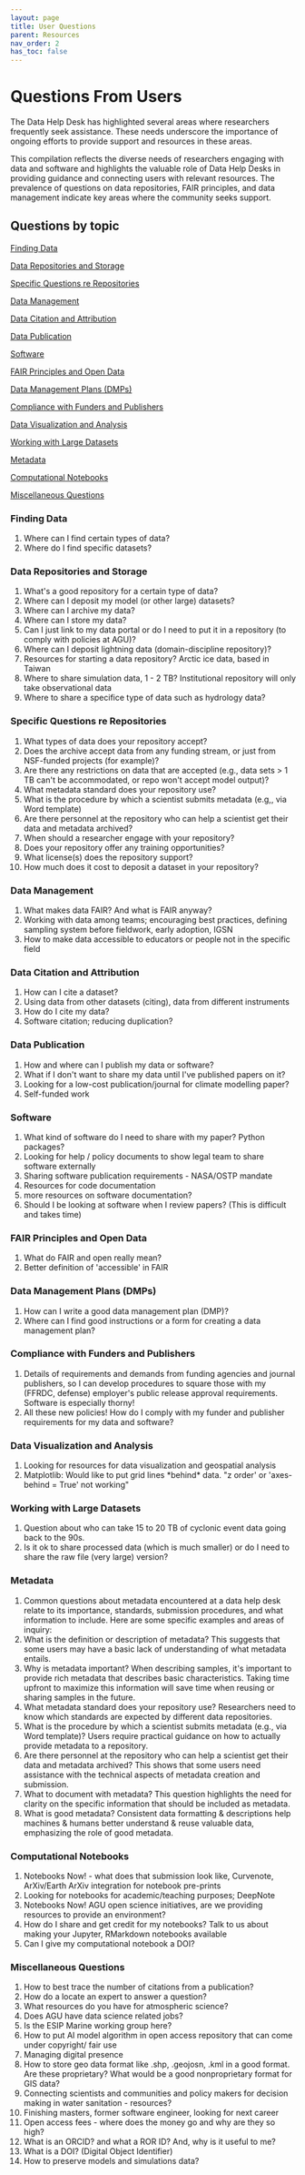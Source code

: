 ```yaml
---
layout: page
title: User Questions
parent: Resources
nav_order: 2
has_toc: false
---
```


# Questions From Users

The Data Help Desk has highlighted several areas where researchers frequently
seek assistance. These needs underscore the importance of ongoing efforts to
provide support and resources in these areas.

This compilation reflects the diverse needs of researchers engaging with data
and software and highlights the valuable role of Data Help Desks in providing
guidance and connecting users with relevant resources. The prevalence of
questions on data repositories, FAIR principles, and data management indicate
key areas where the community seeks support.

## Questions by topic

[Finding Data](#finding-data)

[Data Repositories and Storage](#data-repositories)

[Specific Questions re Repositories](#data-repositories-specific)

[Data Management](#data-management)

[Data Citation and Attribution](#data-citation)

[Data Publication](#data-publication)

[Software](#software)

[FAIR Principles and Open Data](#fair)

[Data Management Plans (DMPs)](#data-plans)

[Compliance with Funders and Publishers](#compliance)

[Data Visualization and Analysis](#data-analysis)

[Working with Large Datasets](#large-datasets)

[Metadata](#metadata)

[Computational Notebooks](#notebooks)

[Miscellaneous Questions](#misc-questions)

<a id="finding-data"></a>

### Finding Data

1. Where can I find certain types of data?
1. Where do I find specific datasets?

<a id="data-repositories"></a>

### Data Repositories and Storage

1. What's a good repository for a certain type of data?
1. Where can I deposit my model (or other large) datasets?
1. Where can I archive my data?
1. Where can I store my data?
1. Can I just link to my data portal or do I need to put it in a repository (to
   comply with policies at AGU)?
1. Where can I deposit lightning data (domain-discipline repository)?
1. Resources for starting a data repository? Arctic ice data, based in Taiwan
1. Where to share simulation data, 1 - 2 TB? Institutional repository will only
   take observational data
1. Where to share a specifice type of data such as hydrology data?

<a id="data-repositories-specific"></a>

### Specific Questions re Repositories

1. What types of data does your repository accept?
1. Does the archive accept data from any funding stream, or just from NSF-funded
   projects (for example)?
1. Are there any restrictions on data that are accepted (e.g., data sets > 1 TB
   can't be accommodated, or repo won't accept model output)?
1. What metadata standard does your repository use?
1. What is the procedure by which a scientist submits metadata (e.g,, via Word
   template)
1. Are there personnel at the repository who can help a scientist get their data
   and metadata archived?
1. When should a researcher engage with your repository?
1. Does your repository offer any training opportunities?
1. What license(s) does the repository support?
1. How much does it cost to deposit a dataset in your repository?

<a id="data-management"></a>

### Data Management

1. What makes data FAIR? And what is FAIR anyway?
1. Working with data among teams; encouraging best practices, defining sampling
   system before fieldwork, early adoption, IGSN
1. How to make data accessible to educators or people not in the specific field

<a id="data-citation"></a>

### Data Citation and Attribution

1. How can I cite a dataset?
1. Using data from other datasets (citing), data from different instruments
1. How do I cite my data?
1. Software citation; reducing duplication?

<a id="data-publication"></a>

### Data Publication

1. How and where can I publish my data or software?
1. What if I don't want to share my data until I've published papers on it?
1. Looking for a low-cost publication/journal for climate modelling paper?
1. Self-funded work

<a id="software"></a>

### Software

1. What kind of software do I need to share with my paper? Python packages?
1. Looking for help / policy documents to show legal team to share software
   externally
1. Sharing software publication requirements - NASA/OSTP mandate
1. Resources for code documentation
1. more resources on software documentation?
1. Should I be looking at software when I review papers? (This is difficult and
   takes time)

<a id="fair"></a>

### FAIR Principles and Open Data

1. What do FAIR and open really mean?
1. Better definition of 'accessible' in FAIR

<a id="data-plans"></a>

### Data Management Plans (DMPs)

1. How can I write a good data management plan (DMP)?
1. Where can I find good instructions or a form for creating a data management
   plan?

<a id="compliance"></a>

### Compliance with Funders and Publishers

1. Details of requirements and demands from funding agencies and journal
   publishers, so I can develop procedures to square those with my (FFRDC,
   defense) employer's public release approval requirements. Software is
   especially thorny!
1. All these new policies! How do I comply with my funder and publisher
   requirements for my data and software?

<a id="data-analysis"></a>

### Data Visualization and Analysis

1. Looking for resources for data visualization and geospatial analysis
1. Matplotlib: Would like to put grid lines \*behind\* data. "z order' or
   'axes-behind = True' not working"

<a id="large-datasets"></a>

### Working with Large Datasets

1. Question about who can take 15 to 20 TB of cyclonic event data going back to
   the 90s.
1. Is it ok to share processed data (which is much smaller) or do I need to
   share the raw file (very large) version?

<a id="metadata"></a>

### Metadata

1. Common questions about metadata encountered at a data help desk relate to its
   importance, standards, submission procedures, and what information to
   include. Here are some specific examples and areas of inquiry:
1. What is the definition or description of metadata? This suggests that some
   users may have a basic lack of understanding of what metadata entails.
1. Why is metadata important? When describing samples, it's important to provide
   rich metadata that describes basic characteristics. Taking time upfront to
   maximize this information will save time when reusing or sharing samples in
   the future.
1. What metadata standard does your repository use? Researchers need to know
   which standards are expected by different data repositories.
1. What is the procedure by which a scientist submits metadata (e.g., via Word
   template)? Users require practical guidance on how to actually provide
   metadata to a repository.
1. Are there personnel at the repository who can help a scientist get their data
   and metadata archived? This shows that some users need assistance with the
   technical aspects of metadata creation and submission.
1. What to document with metadata? This question highlights the need for clarity
   on the specific information that should be included as metadata.
1. What is good metadata? Consistent data formatting & descriptions help
   machines & humans better understand & reuse valuable data, emphasizing the
   role of good metadata.

<a id="notebooks"></a>

### Computational Notebooks

1. Notebooks Now! - what does that submission look like, Curvenote, ArXiv/Earth
   ArXiv integration for notebook pre-prints
1. Looking for notebooks for academic/teaching purposes; DeepNote
1. Notebooks Now! AGU open science initiatives, are we providing resources to
   provide an environment?
1. How do I share and get credit for my notebooks? Talk to us about making your
   Jupyter, RMarkdown notebooks available
1. Can I give my computational notebook a DOI?

<a id="misc-questions"></a>

### Miscellaneous Questions

1. How to best trace the number of citations from a publication?
1. How do a locate an expert to answer a question?
1. What resources do you have for atmospheric science?
1. Does AGU have data science related jobs?
1. Is the ESIP Marine working group here?
1. How to put AI model algorithm in open access repository that can come under
   copyright/ fair use
1. Managing digital presence
1. How to store geo data format like .shp, .geojosn, .kml in a good format. Are
   these proprietary? What would be a good nonproprietary format for GIS data?
1. Connecting scientists and communities and policy makers for decision making
   in water sanitation - resources?
1. Finishing masters, former software engineer, looking for next career
1. Open access fees - where does the money go and why are they so high?
1. What is an ORCID? and what a ROR ID? And, why is it useful to me?
1. What is a DOI? (Digital Object Identifier)
1. How to preserve models and simulations data?
